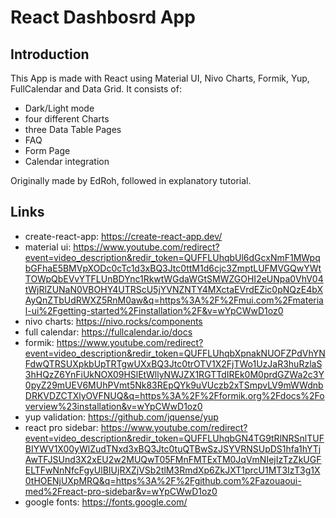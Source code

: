 # React Dashbosrd App

## Introduction

This App is made with React using Material UI, Nivo Charts, Formik, Yup, FullCalendar and Data Grid.
It consists of:

- Dark/Light mode
- four different Charts
- three Data Table Pages
- FAQ
- Form Page
- Calendar integration

Originally made by EdRoh, followed in explanatory tutorial.

## Links

- create-react-app: https://create-react-app.dev/
- material ui: https://www.youtube.com/redirect?event=video_description&redir_token=QUFFLUhqbUl6dGcxNmF1MWpqbGFhaE5BMVpXODc0cTc1d3xBQ3Jtc0ttM1d6cjc3ZmptLUFMVGQwYWtTOWpQbEVvYTFLUnBDYnc1RkwtWGdaWGtSMWZGOHI2eUNpa0VhV04tWjRlZUNaN0VBOHY4UTRScU5jYVNZNTY4MXctaEVrdEZic0pNQzE4bXAyQnZTbUdRWXZ5RnM0aw&q=https%3A%2F%2Fmui.com%2Fmaterial-ui%2Fgetting-started%2Finstallation%2F&v=wYpCWwD1oz0
- nivo charts: https://nivo.rocks/components
- full calendar: https://fullcalendar.io/docs
- formik: https://www.youtube.com/redirect?event=video_description&redir_token=QUFFLUhqbXpnakNUOFZPdVhYNFdwQTRSUXpkbUpTRTgwUXxBQ3Jtc0trOTV1X2FjTWo1UzJaR3huRzlaS3hHQzZ6YnFiUkNOX09HSlEtWllyNWJZX1RGTTdIREk0M0prdGZWa2c3Y0pyZ29mUEV6MUhPVmt5Nk83REpQYk9uVUczb2xTSmpvLV9mWWdnbDRKVDZCTXlyOVFNUQ&q=https%3A%2F%2Fformik.org%2Fdocs%2Foverview%23installation&v=wYpCWwD1oz0
- yup validation: https://github.com/jquense/yup
- react pro sidebar: https://www.youtube.com/redirect?event=video_description&redir_token=QUFFLUhqbGN4TG9tRlNRSnlTUFBIYWV1X00yWlZudTNxd3xBQ3Jtc0tuQTBwSzJSYVRNSUpDS1hfa1hYTjAwTFJSUnd3X2xEU2w2MUQwT05FMnFMTExTM0JqVmNIejIzTzZkUGFELTFwNnNfcFgyUlBIUjRXZjVSb2tlM3RmdXp6ZkJXT1prcU1MT3IzT3g1X0tHOENjUXpMRQ&q=https%3A%2F%2Fgithub.com%2Fazouaoui-med%2Freact-pro-sidebar&v=wYpCWwD1oz0
- google fonts: https://fonts.google.com/
